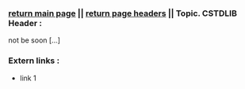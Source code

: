 ### [return main page](../../README.md) || [return page headers](PAGE_HEADERS.md) || Topic. CSTDLIB Header :
not be soon [...]

### Extern links :
* link 1
